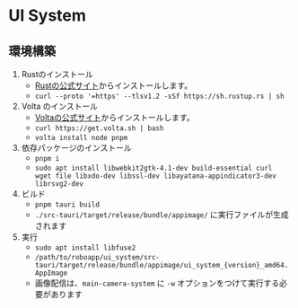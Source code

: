 # UI System

## 環境構築

1. Rustのインストール
   - [Rustの公式サイト](https://www.rust-lang.org/tools/install)からインストールします。
   - `curl --proto '=https' --tlsv1.2 -sSf https://sh.rustup.rs | sh`
2. Volta のインストール
   - [Voltaの公式サイト](https://volta.sh/)からインストールします。
   - `curl https://get.volta.sh | bash`
   - `volta install node pnpm`
3. 依存パッケージのインストール
   - `pnpm i`
   - `sudo apt install libwebkit2gtk-4.1-dev build-essential curl wget file libxdo-dev libssl-dev libayatana-appindicator3-dev librsvg2-dev`
4. ビルド
   - `pnpm tauri build`
   - `./src-tauri/target/release/bundle/appimage/` に実行ファイルが生成されます
5. 実行
   - `sudo apt install libfuse2`
   - `/path/to/roboapp/ui_system/src-tauri/target/release/bundle/appimage/ui_system_{version}_amd64.AppImage`
   - 画像配信は、`main-camera-system` に `-w` オプションをつけて実行する必要があります
